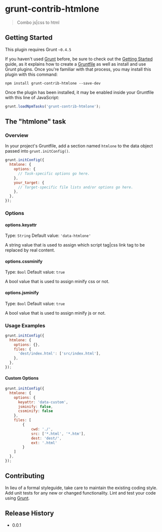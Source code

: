 # grunt-contrib-htmlone

> Combo js|css to html

## Getting Started
This plugin requires Grunt `~0.4.5`

If you haven't used [Grunt](http://gruntjs.com/) before, be sure to check out the [Getting Started](http://gruntjs.com/getting-started) guide, as it explains how to create a [Gruntfile](http://gruntjs.com/sample-gruntfile) as well as install and use Grunt plugins. Once you're familiar with that process, you may install this plugin with this command:

```shell
npm install grunt-contrib-htmlone --save-dev
```

Once the plugin has been installed, it may be enabled inside your Gruntfile with this line of JavaScript:

```js
grunt.loadNpmTasks('grunt-contrib-htmlone');
```

## The "htmlone" task

### Overview
In your project's Gruntfile, add a section named `htmlone` to the data object passed into `grunt.initConfig()`.

```js
grunt.initConfig({
  htmlone: {
    options: {
      // Task-specific options go here.
    },
    your_target: {
      // Target-specific file lists and/or options go here.
    },
  },
});
```

### Options

#### options.keyattr
Type: `String`
Default value: `'data-htmlone'`

A string value that is used to assign which script tag|css link tag to be replaced by real content.

#### options.cssminify
Type: `Bool`
Default value: `true`

A bool value that is used to assign minify css or not.

#### options.jsminify
Type: `Bool`
Default value: `true`

A bool value that is used to assign minify js or not.

### Usage Examples


```js
grunt.initConfig({
  htmlone: {
    options: {},
    files: {
      'dest/index.html': ['src/index.html'],
    },
  },
});
```

#### Custom Options


```js
grunt.initConfig({
  htmlone: {
    options: {
      keyattr: 'data-custom',
      jsminify: false,
      cssminify: false
    },
    files: [
        {
            cwd: './',
            src: ['*.html', '*.htm'],
            dest: 'dest/',
            ext: '.html'
        }
    ]
  },
});
```

## Contributing
In lieu of a formal styleguide, take care to maintain the existing coding style. Add unit tests for any new or changed functionality. Lint and test your code using [Grunt](http://gruntjs.com/).

## Release History

+ 0.0.1
